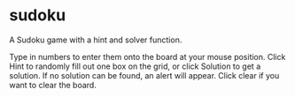 # sudoku

A Sudoku game with a hint and solver function.

Type in numbers to enter them onto the board at your mouse position. Click Hint to randomly fill out one box on the grid, or click Solution to get a solution. If no solution can be found, an alert will appear. Click clear if you want to clear the board.
